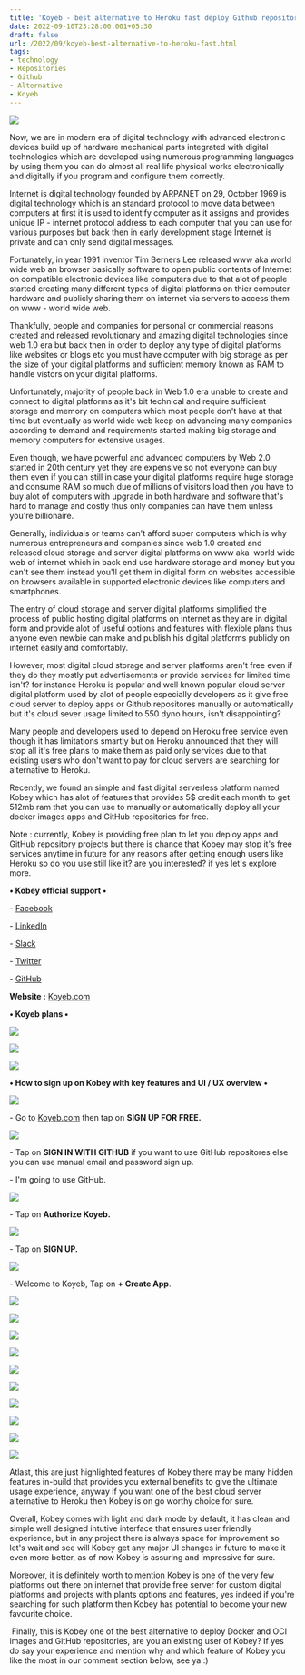 ```yaml
---
title: 'Koyeb - best alternative to Heroku fast deploy Github repositories.'
date: 2022-09-10T23:28:00.001+05:30
draft: false
url: /2022/09/koyeb-best-alternative-to-heroku-fast.html
tags: 
- technology
- Repositories
- Github
- Alternative
- Koyeb
---
```


 [![](https://lh3.googleusercontent.com/-kxL8PS2cJ1o/YxzQPZL8hQI/AAAAAAAANqY/B53iinYtdaUgaVodi2C7Bn3M4MLBrM5ogCNcBGAsYHQ/s1600/1662832697710903-0.png)](https://lh3.googleusercontent.com/-kxL8PS2cJ1o/YxzQPZL8hQI/AAAAAAAANqY/B53iinYtdaUgaVodi2C7Bn3M4MLBrM5ogCNcBGAsYHQ/s1600/1662832697710903-0.png) 

  

Now, we are in modern era of digital technology with advanced electronic devices build up of hardware mechanical parts integrated with digital technologies which are developed using numerous programming languages by using them you can do almost all real life physical works electronically and digitally if you program and configure them correctly.

  

Internet is digital technology founded by ARPANET on 29, October 1969 is digital technology which is an standard protocol to move data between computers at first it is used to identify computer as it assigns and provides unique IP - internet protocol address to each computer that you can use for various purposes but back then in early development stage Internet is private and can only send digital messages.

  

Fortunately, in year 1991 inventor Tim Berners Lee released www aka world wide web an browser basically software to open public contents of Internet on compatible electronic devices like computers due to that alot of people started creating many different types of digital platforms on thier computer hardware and publicly sharing them on internet via servers to access them on www - world wide web.

  

Thankfully, people and companies for personal or commercial reasons created and released revolutionary and amazing digital technologies since web 1.0 era but back then in order to deploy any type of digital platforms like websites or blogs etc you must have computer with big storage as per the size of your digital platforms and sufficient memory known as RAM to handle vistors on your digital platforms.

  

Unfortunately, majority of people back in Web 1.0 era unable to create and connect to digital platforms as it's bit technical and require sufficient storage and memory on computers which most people don't have at that time but eventually as world wide web keep on advancing many companies according to demand and requirements started making big storage and memory computers for extensive usages.

  

Even though, we have powerful and advanced computers by Web 2.0 started in 20th century yet they are expensive so not everyone can buy them even if you can still in case your digital platforms require huge storage and consume RAM so much due of millions of visitors load then you have to buy alot of computers with upgrade in both hardware and software that's hard to manage and costly thus only companies can have them unless you're billionaire.

  

Generally, individuals or teams can't afford super computers which is why numerous entrepreneurs and companies since web 1.0 created and released cloud storage and server digital platforms on www aka  world wide web of internet which in back end use hardware storage and money but you can't see them instead you'll get them in digital form on websites accessible on browsers available in supported electronic devices like computers and smartphones.

  

The entry of cloud storage and server digital platforms simplified the process of public hosting digital platforms on internet as they are in digital form and provide alot of useful options and features with flexible plans thus anyone even newbie can make and publish his digital platforms publicly on internet easily and comfortably.

  

However, most digital cloud storage and server platforms aren't free even if they do they mostly put advertisements or provide services for limited time isn't? for instance Heroku is popular and well known popular cloud server digital platform used by alot of people especially developers as it give free cloud server to deploy apps or Github repositores manually or automatically but it's cloud sever usage limited to 550 dyno hours, isn't disappointing?

  

Many people and developers used to depend on Heroku free service even though it has limitations smartly but on Heroku announced that they will stop all it's free plans to make them as paid only services due to that existing users who don't want to pay for cloud servers are searching for alternative to Heroku.

  

Recently, we found an simple and fast digital serverless platform named Kobey which has alot of features that provides 5$ credit each month to get 512mb ram that you can use to manually or automatically deploy all your docker images apps and GitHub repositories for free.

  

Note : currently, Kobey is providing free plan to let you deploy apps and GitHub repository projects but there is chance that Kobey may stop it's free services anytime in future for any reasons after getting enough users like Heroku so do you use still like it? are you interested? if yes let's explore more.

**• Kobey offlcial support •**

\- [Facebook](https://www.facebook.com/gokoyeb)

\- [LinkedIn](https://linkedin.com/company/koyeb)

\- [Slack](https://slack.koyeb.com/)

\- [Twitter](https://twitter.com/gokoyeb)

\- [GitHub](https://github.com/koyeb)

  

**Website :** [Koyeb.com](http://Koyeb.com)

  

**• Koyeb plans •**

 **[![](https://lh3.googleusercontent.com/-ZQAX6MVCSY0/YxzQOhwHCWI/AAAAAAAANqU/5dsdJZgzJpgJiVFpcvQUDo7Fx6fsy84hgCNcBGAsYHQ/s1600/1662832693903729-1.png)](https://lh3.googleusercontent.com/-ZQAX6MVCSY0/YxzQOhwHCWI/AAAAAAAANqU/5dsdJZgzJpgJiVFpcvQUDo7Fx6fsy84hgCNcBGAsYHQ/s1600/1662832693903729-1.png)** 

 **[![](https://lh3.googleusercontent.com/-j_Ae6qWXi0g/YxzQNtjWx4I/AAAAAAAANqQ/MqcyuHjtLFAMck4ZaCKQmptyKNB7OOgfACNcBGAsYHQ/s1600/1662832690341274-2.png)](https://lh3.googleusercontent.com/-j_Ae6qWXi0g/YxzQNtjWx4I/AAAAAAAANqQ/MqcyuHjtLFAMck4ZaCKQmptyKNB7OOgfACNcBGAsYHQ/s1600/1662832690341274-2.png)** 

 **[![](https://lh3.googleusercontent.com/-T8JPLQ9T2Jg/YxzQMocfABI/AAAAAAAANqM/PmJ-j-6nn3YVVIdUpdo4-C9CCQccYdSnQCNcBGAsYHQ/s1600/1662832686429841-3.png)](https://lh3.googleusercontent.com/-T8JPLQ9T2Jg/YxzQMocfABI/AAAAAAAANqM/PmJ-j-6nn3YVVIdUpdo4-C9CCQccYdSnQCNcBGAsYHQ/s1600/1662832686429841-3.png)** 

**• How to sign up on Kobey with key features and UI / UX overview •**

 [![](https://lh3.googleusercontent.com/-kVmlXelv-ls/YxzQLp0tF-I/AAAAAAAANqI/6cuqMcVbwHkkY2qcAQSh_h0K2aRGE0u5gCNcBGAsYHQ/s1600/1662832682414647-4.png)](https://lh3.googleusercontent.com/-kVmlXelv-ls/YxzQLp0tF-I/AAAAAAAANqI/6cuqMcVbwHkkY2qcAQSh_h0K2aRGE0u5gCNcBGAsYHQ/s1600/1662832682414647-4.png) 

  

\- Go to [Koyeb.com](http://Koyeb.com) then tap on **SIGN UP FOR FREE.**

 **[![](https://lh3.googleusercontent.com/-R2u1X5xOyNg/YxzQKjSOB6I/AAAAAAAANqE/fSMdY3kxjsMQiYYQnhusyd2DzVysNKGOwCNcBGAsYHQ/s1600/1662832678328901-5.png)](https://lh3.googleusercontent.com/-R2u1X5xOyNg/YxzQKjSOB6I/AAAAAAAANqE/fSMdY3kxjsMQiYYQnhusyd2DzVysNKGOwCNcBGAsYHQ/s1600/1662832678328901-5.png)** 

\- Tap on **SIGN IN WITH GITHUB** if you want to use GitHub repositores else you can use manual email and password sign up.

  

\- I'm going to use GitHub.

  

 [![](https://lh3.googleusercontent.com/-M7vQslJMmE8/YxzQJjI7aJI/AAAAAAAANqA/lMNti8fLJg8DbBgoS-Kmpf8hApNRCXjygCNcBGAsYHQ/s1600/1662832674672172-6.png)](https://lh3.googleusercontent.com/-M7vQslJMmE8/YxzQJjI7aJI/AAAAAAAANqA/lMNti8fLJg8DbBgoS-Kmpf8hApNRCXjygCNcBGAsYHQ/s1600/1662832674672172-6.png) 

  

\- Tap on **Authorize Koyeb.**

 **[![](https://lh3.googleusercontent.com/-xKe2B7bRJLY/YxzQIqpgJOI/AAAAAAAANp8/X9YLwV349ZgmuZoeRZDc5NAJi97IjdzjwCNcBGAsYHQ/s1600/1662832670951249-7.png)](https://lh3.googleusercontent.com/-xKe2B7bRJLY/YxzQIqpgJOI/AAAAAAAANp8/X9YLwV349ZgmuZoeRZDc5NAJi97IjdzjwCNcBGAsYHQ/s1600/1662832670951249-7.png)** 

\- Tap on **SIGN UP.**

 **[![](https://lh3.googleusercontent.com/-482TDjZep0c/YxzQH-pEjHI/AAAAAAAANp4/G0-iUmMZor0rKMOXJ_IK5awpdpKPByJtgCNcBGAsYHQ/s1600/1662832666985997-8.png)](https://lh3.googleusercontent.com/-482TDjZep0c/YxzQH-pEjHI/AAAAAAAANp4/G0-iUmMZor0rKMOXJ_IK5awpdpKPByJtgCNcBGAsYHQ/s1600/1662832666985997-8.png)** 

\- Welcome to Koyeb, Tap on **\+ Create App**.

  

 [![](https://lh3.googleusercontent.com/-KyK9rHCpJ3g/YxzQGnvrLzI/AAAAAAAANp0/OHlJDre8qQQxrVlZU2qR6dS9GwLhpiY6gCNcBGAsYHQ/s1600/1662832662782033-9.png)](https://lh3.googleusercontent.com/-KyK9rHCpJ3g/YxzQGnvrLzI/AAAAAAAANp0/OHlJDre8qQQxrVlZU2qR6dS9GwLhpiY6gCNcBGAsYHQ/s1600/1662832662782033-9.png) 

  

 [![](https://lh3.googleusercontent.com/-tm_Bhu_Occc/YxzQF4X3_yI/AAAAAAAANpw/I5OH2JGDfnoxZjOvCf9sKgyPhaRD0FfigCNcBGAsYHQ/s1600/1662832658679531-10.png)](https://lh3.googleusercontent.com/-tm_Bhu_Occc/YxzQF4X3_yI/AAAAAAAANpw/I5OH2JGDfnoxZjOvCf9sKgyPhaRD0FfigCNcBGAsYHQ/s1600/1662832658679531-10.png) 

  

 [![](https://lh3.googleusercontent.com/-J8-h5zHy1Qo/YxzQEtTE8xI/AAAAAAAANps/W3CmBy-bo_0pZJcGNhrqiWNS1XsacdknQCNcBGAsYHQ/s1600/1662832654859425-11.png)](https://lh3.googleusercontent.com/-J8-h5zHy1Qo/YxzQEtTE8xI/AAAAAAAANps/W3CmBy-bo_0pZJcGNhrqiWNS1XsacdknQCNcBGAsYHQ/s1600/1662832654859425-11.png) 

  

 [![](https://lh3.googleusercontent.com/-DOLwJ4-z8g8/YxzQDscsY8I/AAAAAAAANpo/vuQ3OJ2vzIoPjrXkxiOqbajaMFwBBIhtgCNcBGAsYHQ/s1600/1662832650712290-12.png)](https://lh3.googleusercontent.com/-DOLwJ4-z8g8/YxzQDscsY8I/AAAAAAAANpo/vuQ3OJ2vzIoPjrXkxiOqbajaMFwBBIhtgCNcBGAsYHQ/s1600/1662832650712290-12.png) 

  

 [![](https://lh3.googleusercontent.com/-R-3MA7L-8CU/YxzQCsS6BjI/AAAAAAAANpk/Xk8Z5GE5NesWmIJU4EYlOiD3EroJMRHTACNcBGAsYHQ/s1600/1662832646800251-13.png)](https://lh3.googleusercontent.com/-R-3MA7L-8CU/YxzQCsS6BjI/AAAAAAAANpk/Xk8Z5GE5NesWmIJU4EYlOiD3EroJMRHTACNcBGAsYHQ/s1600/1662832646800251-13.png) 

  

 [![](https://lh3.googleusercontent.com/-7LMHfGlo9NY/YxzQBlhkFsI/AAAAAAAANpg/ICD9o5O6LJAhOZL8NPkSmqVf0Un1AeuUQCNcBGAsYHQ/s1600/1662832642546693-14.png)](https://lh3.googleusercontent.com/-7LMHfGlo9NY/YxzQBlhkFsI/AAAAAAAANpg/ICD9o5O6LJAhOZL8NPkSmqVf0Un1AeuUQCNcBGAsYHQ/s1600/1662832642546693-14.png) 

  

 [![](https://lh3.googleusercontent.com/-WxbpyEHyZAs/YxzQArgPU3I/AAAAAAAANpc/b5xxv-71QEM-HccI42YwLjUzexbOAPVHQCNcBGAsYHQ/s1600/1662832638485592-15.png)](https://lh3.googleusercontent.com/-WxbpyEHyZAs/YxzQArgPU3I/AAAAAAAANpc/b5xxv-71QEM-HccI42YwLjUzexbOAPVHQCNcBGAsYHQ/s1600/1662832638485592-15.png) 

  

 [![](https://lh3.googleusercontent.com/-X54x12W4A1g/YxzP_nnO28I/AAAAAAAANpY/8jzMUwriDIk-8N7yQ94oULmqYphxKyhkQCNcBGAsYHQ/s1600/1662832634662717-16.png)](https://lh3.googleusercontent.com/-X54x12W4A1g/YxzP_nnO28I/AAAAAAAANpY/8jzMUwriDIk-8N7yQ94oULmqYphxKyhkQCNcBGAsYHQ/s1600/1662832634662717-16.png) 

  

 [![](https://lh3.googleusercontent.com/-SPolEIoLSwk/YxzP-iWyeqI/AAAAAAAANpU/T5hb3jlpQHkYrsrQS0StoZ5i7_UikdqxgCNcBGAsYHQ/s1600/1662832630411669-17.png)](https://lh3.googleusercontent.com/-SPolEIoLSwk/YxzP-iWyeqI/AAAAAAAANpU/T5hb3jlpQHkYrsrQS0StoZ5i7_UikdqxgCNcBGAsYHQ/s1600/1662832630411669-17.png) 

  

 [![](https://lh3.googleusercontent.com/-xfzt5LgfySI/YxzP9uUkV_I/AAAAAAAANpQ/IOtDr13WtusMEVnFS_P6DsWMNd1WqLSgQCNcBGAsYHQ/s1600/1662832625753749-18.png)](https://lh3.googleusercontent.com/-xfzt5LgfySI/YxzP9uUkV_I/AAAAAAAANpQ/IOtDr13WtusMEVnFS_P6DsWMNd1WqLSgQCNcBGAsYHQ/s1600/1662832625753749-18.png) 

  

Atlast, this are just highlighted features of Kobey there may be many hidden features in-build that provides you external benefits to give the ultimate usage experience, anyway if you want one of the best cloud server alternative to Heroku then Kobey is on go worthy choice for sure.

  

Overall, Kobey comes with light and dark mode by default, it has clean and simple well designed intutive interface that ensures user friendly experience, but in any project there is always space for improvement so let's wait and see will Kobey get any major UI changes in future to make it even more better, as of now Kobey is assuring and impressive for sure.

  

Moreover, it is definitely worth to mention Kobey is one of the very few platforms out there on internet that provide free server for custom digital platforms and projects with plants options and features, yes indeed if you're searching for such platform then Kobey has potential to become your new favourite choice.

  

 Finally, this is Kobey one of the best alternative to deploy Docker and OCI images and GitHub repositories, are you an existing user of Kobey? If yes do say your experience and mention why and which feature of Kobey you like the most in our comment section below, see ya :)